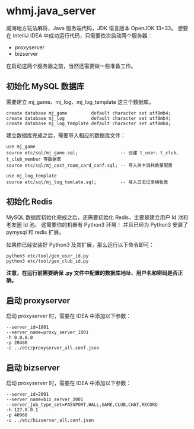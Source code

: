 # whmj.java_server

威海地方玩法麻将，Java 服务端代码，JDK 语言版本 OpenJDK 13+33。
想要在 IntelliJ IDEA 中成功运行代码，只需要依次启动两个服务器：

- proxyserver
- bizserver

在启动这两个服务器之前，当然还需要做一些准备工作。

## 初始化 MySQL 数据库
需要建立 mj_game、mj_log、mj_log_template 这三个数据库。

```
create database mj_game         default character set utf8mb4;
create database mj_log          default character set utf8mb4;
create database mj_log_template default character set utf8mb4;
```

建立数据库完成之后，需要导入相应的数据库文件：

```
use mj_game
source etc/sql/mj_game.sql;                -- 创建 t_user、t_club、t_club_member 等数据表
source etc/sql/mj_cost_room_card_conf.sql; -- 导入房卡消耗数量配置

use mj_log_template
source etc/sql/mj_log_temlate.sql;         -- 导入日志记录模板表
```

## 初始化 Redis
MySQL 数据库初始化完成之后，还需要初始化 Redis，主要是建立用户 Id 池和老友圈 Id 池。
这需要你的机器有 Python3 环境！
并且已经为 Python3 安装了 pymysql 和 redis 扩展。

如果你已经安装好 Python3 及其扩展，那么运行以下命令即可：

```
python3 etc/tool/gen_user_id.py
python3 etc/tool/gen_club_id.py
```

**注意，在运行前需要确保 .py 文件中配置的数据库地址、用户名和密码是否正确。**

## 启动 proxyserver
启动 proxyserver 时，需要在 IDEA 中添加以下参数：

```
--server_id=1001
--server_name=proxy_server_1001
-h 0.0.0.0
-p 20480
-c ../etc/proxyserver_all.conf.json
```

## 启动 bizserver
启动 proxyserver 时，需要在 IDEA 中添加以下参数：

```
--server_id=2001
--server_name=biz_server_2001
--server_job_type_set=PASSPORT,HALL,GAME,CLUB,CHAT,RECORD
-h 127.0.0.1
-p 40960
-c ../etc/bizserver_all.conf.json
```
